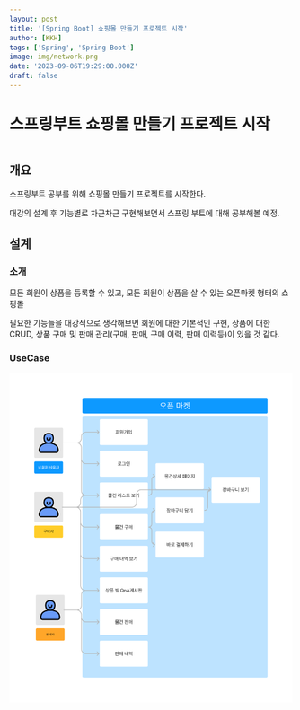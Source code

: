```yaml
---
layout: post
title: '[Spring Boot] 쇼핑몰 만들기 프로젝트 시작'
author: [KKH]
tags: ['Spring', 'Spring Boot']
image: img/network.png
date: '2023-09-06T19:29:00.000Z'
draft: false
---
```

# 스프링부트 쇼핑몰 만들기 프로젝트 시작
```toc
```

## 개요
스프링부트 공부를 위해 쇼핑몰 만들기 프로젝트를 시작한다.  

대강의 설계 후 기능별로 차근차근 구현해보면서 스프링 부트에 대해 공부해볼 예정.

## 설계
### 소개

모든 회원이 상품을 등록할 수 있고, 모든 회원이 상품을 살 수 있는 오픈마켓 형태의 쇼핑몰

필요한 기능들을 대강적으로 생각해보면 회원에 대한 기본적인 구현, 상품에 대한 CRUD, 상품 구매 및 판매 관리(구매, 판매, 구매 이력, 판매 이력등)이 있을 것 같다.

### UseCase
![a](./img/spring/usecase.png)



